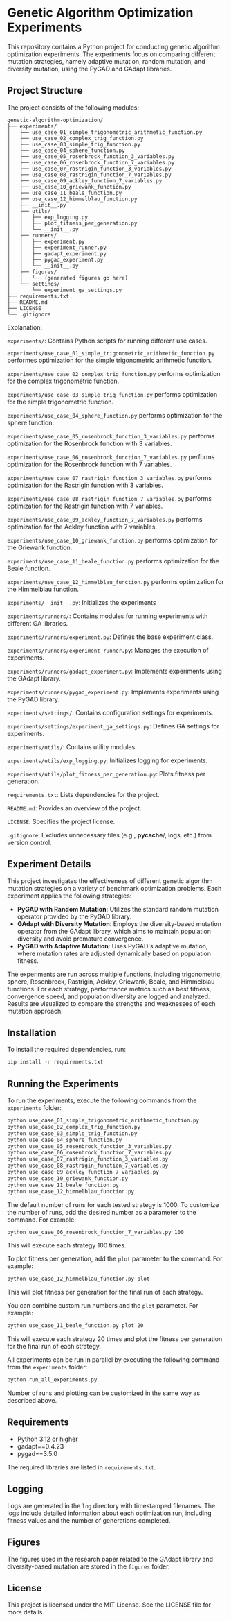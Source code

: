 
# Genetic Algorithm Optimization Experiments

This repository contains a Python project for conducting genetic algorithm optimization experiments. The experiments focus on comparing different mutation strategies, namely adaptive mutation, random mutation, and diversity mutation, using the PyGAD and GAdapt libraries.

## Project Structure

The project consists of the following modules:
```
genetic-algorithm-optimization/
├── experiments/
│   ├── use_case_01_simple_trigonometric_arithmetic_function.py
│   ├── use_case_02_complex_trig_function.py
│   ├── use_case_03_simple_trig_function.py
│   ├── use_case_04_sphere_function.py
│   ├── use_case_05_rosenbrock_function_3_variables.py
│   ├── use_case_06_rosenbrock_function_7_variables.py
│   ├── use_case_07_rastrigin_function_3_variables.py
│   ├── use_case_08_rastrigin_function_7_variables.py
│   ├── use_case_09_ackley_function_7_variables.py
│   ├── use_case_10_griewank_function.py
│   ├── use_case_11_beale_function.py
│   ├── use_case_12_himmelblau_function.py
│   ├── __init__.py
│   ├── utils/
│   │   ├── exp_logging.py
│   │   ├── plot_fitness_per_generation.py
│   │   └── __init__.py
│   ├── runners/
│   │   ├── experiment.py
│   │   ├── experiment_runner.py
│   │   ├── gadapt_experiment.py
│   │   ├── pygad_experiment.py
│   │   └── __init__.py
│   ├── figures/
│   │   └── (generated figures go here)
│   └── settings/
│       └── experiment_ga_settings.py
├── requirements.txt
├── README.md
├── LICENSE
└── .gitignore
```
Explanation:

`experiments/`: Contains Python scripts for running different use cases.

`experiments/use_case_01_simple_trigonometric_arithmetic_function.py` performes optimization for the simple trigonometric arithmetic function.
    
`experiments/use_case_02_complex_trig_function.py` performs optimization for the complex trigonometric function.
    
`experiments/use_case_03_simple_trig_function.py` performs optimization for the simple trigonometric function.
    
`experiments/use_case_04_sphere_function.py` performs optimization for the sphere function.
    
`experiments/use_case_05_rosenbrock_function_3_variables.py` performs optimization for the Rosenbrock function with 3 variables.
    
`experiments/use_case_06_rosenbrock_function_7_variables.py` performs optimization for the Rosenbrock function with 7 variables.
    
`experiments/use_case_07_rastrigin_function_3_variables.py` performs optimization for the Rastrigin function with 3 variables.
    
`experiments/use_case_08_rastrigin_function_7_variables.py` performs optimization for the Rastrigin function with 7 variables.
    
`experiments/use_case_09_ackley_function_7_variables.py` performs optimization for the Ackley function with 7 variables.
    
`experiments/use_case_10_griewank_function.py` performs optimization for the Griewank function.
    
`experiments/use_case_11_beale_function.py` performs optimization for the Beale function.
    
`experiments/use_case_12_himmelblau_function.py` performs optimization for the Himmelblau function.

`experiments/__init__.py`: Initializes the experiments

`experiments/runners/`: Contains modules for running experiments with different GA libraries.

`experiments/runners/experiment.py`: Defines the base experiment class.

`experiments/runners/experiment_runner.py`: Manages the execution of experiments.

`experiments/runners/gadapt_experiment.py`: Implements experiments using the GAdapt library.

`experiments/runners/pygad_experiment.py`: Implements experiments using the PyGAD library.

`experiments/settings/`: Contains configuration settings for experiments.

`experiments/settings/experiment_ga_settings.py`: Defines GA settings for experiments.

`experiments/utils/`: Contains utility modules.

`experiments/utils/exp_logging.py`: Initializes logging for experiments.

`experiments/utils/plot_fitness_per_generation.py`: Plots fitness per generation.

`requirements.txt`: Lists dependencies for the project.

`README.md`: Provides an overview of the project.

`LICENSE`: Specifies the project license.

`.gitignore`: Excludes unnecessary files (e.g., __pycache__/, logs, etc.) from version control.

## Experiment Details

This project investigates the effectiveness of different genetic algorithm mutation strategies on a variety of benchmark optimization problems. Each experiment applies the following strategies:

- **PyGAD with Random Mutation**: Utilizes the standard random mutation operator provided by the PyGAD library.
- **GAdapt with Diversity Mutation**: Employs the diversity-based mutation operator from the GAdapt library, which aims to maintain population diversity and avoid premature convergence.
- **PyGAD with Adaptive Mutation**: Uses PyGAD's adaptive mutation, where mutation rates are adjusted dynamically based on population fitness.

The experiments are run across multiple functions, including trigonometric, sphere, Rosenbrock, Rastrigin, Ackley, Griewank, Beale, and Himmelblau functions. For each strategy, performance metrics such as best fitness, convergence speed, and population diversity are logged and analyzed. Results are visualized to compare the strengths and weaknesses of each mutation approach.

## Installation
To install the required dependencies, run:
```bash
pip install -r requirements.txt
```

## Running the Experiments
To run the experiments, execute the following commands from the `experiments` folder:
```bash
python use_case_01_simple_trigonometric_arithmetic_function.py
python use_case_02_complex_trig_function.py
python use_case_03_simple_trig_function.py
python use_case_04_sphere_function.py
python use_case_05_rosenbrock_function_3_variables.py
python use_case_06_rosenbrock_function_7_variables.py
python use_case_07_rastrigin_function_3_variables.py
python use_case_08_rastrigin_function_7_variables.py
python use_case_09_ackley_function_7_variables.py
python use_case_10_griewank_function.py
python use_case_11_beale_function.py
python use_case_12_himmelblau_function.py
```
The default number of runs for each tested strategy is 1000. To customize the number of runs, add the desired number as a parameter to the command. For example:

```bash
python use_case_06_rosenbrock_function_7_variables.py 100
```
This will execute each strategy 100 times.

To plot fitness per generation, add the `plot` parameter to the command. For example:
```bash
python use_case_12_himmelblau_function.py plot
```
This will plot fitness per generation for the final run of each strategy.

You can combine custom run numbers and the `plot` parameter. For example:
```bash
python use_case_11_beale_function.py plot 20
```
This will execute each strategy 20 times and plot the fitness per generation for the final run of each strategy.

All experiments can be run in parallel by executing the following command from the `experiments` folder:
```bash
python run_all_experiments.py
```

Number of runs and plotting can be customized in the same way as described above.

## Requirements
- Python 3.12 or higher
- gadapt==0.4.23
- pygad==3.5.0

The required libraries are listed in `requirements.txt`.

## Logging
Logs are generated in the `log` directory with timestamped filenames. The logs include detailed information about each optimization run, including fitness values and the number of generations completed.

## Figures
The figures used in the research paper related to the GAdapt library and diversity-based mutation are stored in the `figures` folder.

## License
This project is licensed under the MIT License. See the LICENSE file for more details.

